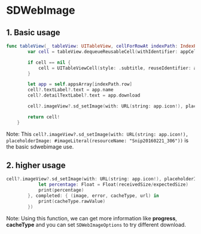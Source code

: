 # SDWebImage

## 1. Basic usage

```swift
func tableView(_ tableView: UITableView, cellForRowAt indexPath: IndexPath) -> UITableViewCell {
        var cell = tableView.dequeueReusableCell(withIdentifier: appCellIdentifier)

        if cell == nil {
            cell = UITableViewCell(style: .subtitle, reuseIdentifier: appCellIdentifier)
        }

        let app = self.appsArray[indexPath.row]
        cell?.textLabel?.text = app.name
        cell?.detailTextLabel?.text = app.download

        cell?.imageView?.sd_setImage(with: URL(string: app.icon!), placeholderImage: #imageLiteral(resourceName: "Snip20160221_306"))

        return cell!
    }
```

Note: This `cell?.imageView?.sd_setImage(with: URL(string: app.icon!), placeholderImage: #imageLiteral(resourceName: "Snip20160221_306"))` is the basic sdwebimage use.

## 2. higher usage

```swift
cell?.imageView?.sd_setImage(with: URL(string: app.icon!), placeholderImage: #imageLiteral(resourceName: "Snip20160221_306"), options: SDWebImageOptions.retryFailed, progress: { (receivedSize, expectedSize) in
            let percentage: Float = Float(receivedSize/expectedSize)
            print(percentage)
        }, completed: { (image, error, cacheType, url) in
            print(cacheType.rawValue)
        })
```

Note: Using this function, we can get more information like **progress**, **cacheType** and you can set `SDWebImageOptions` to try different download.